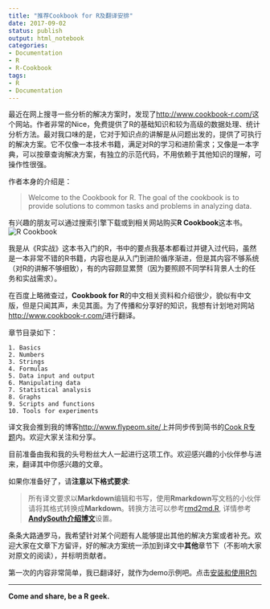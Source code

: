 ```yaml
---
title: "推荐Cookbook for R及翻译安排"
date: 2017-09-02
status: publish
output: html_notebook
categories: 
- Documentation
- R
- R-Cookbook
tags:
- R
- Documentation
---
```

 
最近在网上搜寻一些分析的解决方案时，发现了<http://www.cookbook-r.com/>这个网站。作者非常的Nice，免费提供了R的基础知识和较为高级的数据处理、统计分析方法。最对我口味的是，它对于知识点的讲解是从问题出发的，提供了可执行的解决方案。它不仅像一本技术书籍，满足对R的学习和进阶需求；又像是一本字典，可以按章查询解决方案，有独立的示范代码，不用依赖于其他知识的理解，可操作性很强。
 
<!-- more -->
 
作者本身的介绍是：
 
> Welcome to the Cookbook for R. The goal of the cookbook is to provide solutions to common tasks and problems in analyzing data.
 
 
有兴趣的朋友可以通过搜索引擎下载或到相关网站购买**R Cookbook**这本书。
![R Cookbook](https://covers.oreillystatic.com/images/9780596809164/cat.gif)
 
我是从《R实战》这本书入门的R，书中的要点我基本都看过并键入过代码，虽然是一本非常不错的R书籍，内容也是从入门到进阶循序渐进，但是其内容不够系统（对R的讲解不够细致），有的内容颇显累赘（因为要照顾不同学科背景人士的任务和实战需求）。
 
 
在百度上略微查过，**Cookbook for R**的中文相关资料和介绍很少，貌似有中文版，但是只闻其声，未见其面。为了传播和分享好的知识，我想有计划地对网站<http://www.cookbook-r.com/>进行翻译。
 
章节目录如下：
 
```
1. Basics
2. Numbers
3. Strings
4. Formulas
5. Data input and output
6. Manipulating data
7. Statistical analysis
8. Graphs
9. Scripts and functions
10. Tools for experiments
```
 
译文我会推到我的博客<http://www.flypeom.site/>上并同步传到简书的[Cook R专题](http://www.jianshu.com/c/7a295a2306de)内。欢迎大家关注和分享。
 
 
目前准备由我和我的头号粉丝大人一起进行这项工作。欢迎感兴趣的小伙伴参与进来，翻译其中你感兴趣的文章。
 
如果你准备好了，请**注意以下格式要求**:
 
> 所有译文要求以**Markdown**编辑和书写，使用**Rmarkdown**写文档的小伙伴请将其格式转换成**Markdown**。转换方法可以参考[rmd2md.R](https://github.com/tianxiongfang/tianxiongfang.github.io/blob/master/rmd2md.R), 详情参考[**AndySouth介绍博文**](https://github.com/AndySouth/andysouth.github.io/blob/master/_posts/2014-12-10-blog-setup.md)设置。
 
 
 
条条大路通罗马，我希望针对某个问题有人能够提出其他的解决方案或者补充。欢迎大家在文章下方留评，好的解决方案统一添加到译文中**其他**章节下（不影响大家对原文的阅读），并标明贡献者。
 
 
第一次的内容非常简单，我已翻译好，就作为demo示例吧。点击[安装和使用R包](http://www.flypeom.site/r/r-cookbook/2017/09/01/basics-install-and-using-packages/)
 
 
***
**Come and share, be a R geek.**
